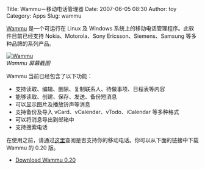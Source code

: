 Title: Wammu－移动电话管理器
Date: 2007-06-05 08:30
Author: toy
Category: Apps
Slug: wammu

[Wammu](http://wammu.eu/) 是一个可运行在 Linux 及 Windows
系统上的移动电话管理程序。此软件目前已经支持 Nokia、Motorola、Sony
Ericsson、Siemens、Samsung 等多种品牌的系列产品。

[![Wammu](http://i.linuxtoy.org/i/2007/06/wammu_s.png)](http://i.linuxtoy.org/i/2007/06/wammu.png)  
*Wammu 屏幕截图*

Wammu 当前已经包含了以下功能：

-   支持读取、编辑、删除、复制联系人、待做事项、日程表等内容
-   能够读取、创建、保存、发送、备份短消息
-   可以显示图片及播放铃声等消息
-   支持备份及导入 vCard、vCalendar、vTodo、iCalendar 等多种格式
-   可以将消息导出到邮箱中
-   支持搜索电话

在使用之前，请通过[这里](http://cihar.com/gammu/phonedb/)查阅是否支持你的移动电话。你可以从下面的链接中下载
Wammu 的 0.20 版。

- [Download Wammu 0.20](http://wammu.eu/download/)
